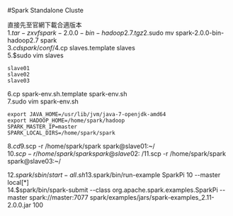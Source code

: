 #Spark Standalone Cluste  
    
直接先至官網下載合適版本  
1.$tar -zxvf spark-2.0.0-bin-hadoop2.7.tgz  
2.$sudo mv spark-2.0.0-bin-hadoop2.7 spark  
3.$cd spark/conf/  
4.$cp slaves.template slaves  
5.$sudo vim slaves  
```
slave01
slave02
slave03
```

6.cp spark-env.sh.template spark-env.sh  
7.sudo vim spark-env.sh  
```
export JAVA_HOME=/usr/lib/jvm/java-7-openjdk-amd64
export HADOOP_HOME=/home/spark/hadoop   
SPARK_MASTER_IP=master
SPARK_LOCAL_DIRS=/home/spark/spark
```
8.$cd  
9.$scp -r /home/spark/spark spark@slave01:~/  
10.$scp -r /home/spark/spark spark@slave02:~/  
11.$scp -r /home/spark/spark spark@slave03:~/  
  
12.$spark/sbin/start-all.sh  
13.$spark/bin/run-example SparkPi 10 --master local[*]  
14.$spark/bin/spark-submit --class org.apache.spark.examples.SparkPi --master spark://master:7077 spark/examples/jars/spark-examples_2.11-2.0.0.jar 100


